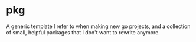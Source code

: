 # pkg

A generic template I refer to when making new go projects,
and a collection of small, helpful packages that I don't want to rewrite anymore.
